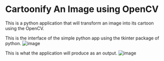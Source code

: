 # Cartoonify An Image using OpenCV

This is a python application that will transform an image into its cartoon using the OpenCV.

This is the interface of the simple python app using the tkinter package of python.
![image](https://user-images.githubusercontent.com/72306997/182438943-c7065058-5e9e-4eea-a896-4babb076b760.png)

This is what the application will produce as an output.
![image](https://user-images.githubusercontent.com/72306997/182438998-170f38fd-b678-4648-9947-8c97b349001a.png)
